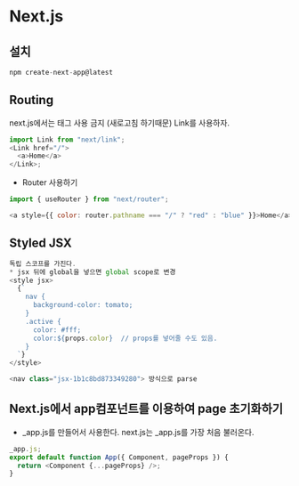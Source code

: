# Next.js

## 설치

```js
npm create-next-app@latest
```

## Routing

next.js에서는 <a> 태그 사용 금지 (새로고침 하기때문)
Link를 사용하자.

```js
import Link from "next/link";
<Link href="/">
  <a>Home</a>
</Link>;
```

- Router 사용하기

```js
import { useRouter } from "next/router";

<a style={{ color: router.pathname === "/" ? "red" : "blue" }}>Home</a>;
```

## Styled JSX

```js
독립 스코프를 가진다.
* jsx 뒤에 global을 넣으면 global scope로 변경
<style jsx>
  {`
    nav {
      background-color: tomato;
    }
    .active {
      color: #fff;
      color:${props.color}  // props를 넣어줄 수도 있음.
    }
  `}
</style>

<nav class="jsx-1b1c8bd873349280"> 방식으로 parse
```

## Next.js에서 app컴포넌트를 이용하여 page 초기화하기

- \_app.js를 만들어서 사용한다.
  next.js는 \_app.js를 가장 처음 불러온다.

```js
_app.js;
export default function App({ Component, pageProps }) {
  return <Component {...pageProps} />;
}
```
